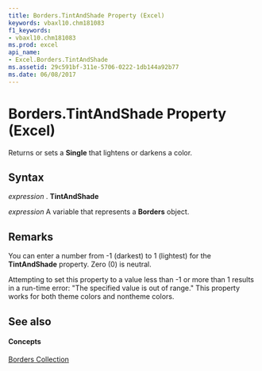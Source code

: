 ```yaml
---
title: Borders.TintAndShade Property (Excel)
keywords: vbaxl10.chm181083
f1_keywords:
- vbaxl10.chm181083
ms.prod: excel
api_name:
- Excel.Borders.TintAndShade
ms.assetid: 29c591bf-311e-5706-0222-1db144a92b77
ms.date: 06/08/2017
---
```



# Borders.TintAndShade Property (Excel)

Returns or sets a **Single** that lightens or darkens a color.


## Syntax

 _expression_ . **TintAndShade**

 _expression_ A variable that represents a **Borders** object.


## Remarks

You can enter a number from -1 (darkest) to 1 (lightest) for the **TintAndShade** property. Zero (0) is neutral.

Attempting to set this property to a value less than -1 or more than 1 results in a run-time error: "The specified value is out of range." This property works for both theme colors and nontheme colors.


## See also


#### Concepts


[Borders Collection](borders-object-excel.md)


